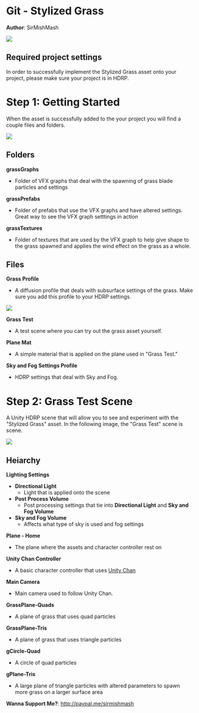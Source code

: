 # Git - Stylized Grass
**Author**: SirMishMash  

<img src = "https://github.com/SirMishMash/Unity-StylizedGrass/blob/main/Git_docImages/Grass1.jpg" />  

## Required project settings  
In order to successfully implement the Stylized Grass asset onto your project, please make sure your project is in HDRP.

# Step 1: Getting Started
When the asset is successfully added to the your project you will find a couple files and folders. 

<img src = "https://github.com/SirMishMash/Unity-StylizedGrass/blob/main/Git_docImages/Starting1.JPG" />

## Folders  
**grassGraphs**      
- Folder of VFX graphs that deal with the spawning of grass blade particles and settings

**grassPrefabs**     
- Folder of prefabs that use the VFX graphs and have altered settings. Great way to see the VFX graph setttings in action

**grassTextures**  
- Folder of textures that are used by the VFX graph to help give shape to the grass spawned and applies the wind effect on the grass as a whole.

## Files  

**Grass Profile**  
- A diffusion profile that deals with subsurface settings of the grass. Make sure you add this profile to your HDRP settings.
<img src = "https://github.com/SirMishMash/Unity-StylizedGrass/blob/main/Git_docImages/Starting2.JPG" />

**Grass Test**  
- A test scene where you can try out the grass asset yourself.
  
**Plane Mat**  
- A simple material that is applied on the plane used in "Grass Test."  
  
**Sky and Fog Settings Profile**  
- HDRP settings that deal with Sky and Fog.  

# Step 2: Grass Test Scene  
A Unity HDRP scene that will allow you to see and experiment with the "Stylized Grass" asset. In the following image, the "Grass Test" scene is scene.  

<img src = "https://github.com/SirMishMash/Unity-StylizedGrass/blob/main/Git_docImages/Scene1.JPG" />  

## Heiarchy  
**Lighting Settings**  
- **Directional Light**  
  * Light that is applied onto the scene  
- **Post Process Volume**  
  * Post processing settings that tie into **Directional Light** and **Sky and Fog Volume**
- **Sky and Fog Volume**  
  * Affects what type of sky is used and fog settings

**Plane - Home**  
- The plane where the assets and character controller rest on  

**Unity Chan Controller**  
- A basic character controller that uses [Unity Chan](https://assetstore.unity.com/packages/3d/characters/unity-chan-model-18705)  

**Main Camera**  
- Main camera used to follow Unity Chan.  

**GrassPlane-Quads**  
- A plane of grass that uses quad particles  

**GrassPlane-Tris**  
- A plane of grass that uses triangle particles  

**gCircle-Quad**  
- A circle of quad particles  

**gPlane-Tris**  
- A large plane of triangle particles with altered parameters to spawn more grass on a larger surface area  


**Wanna Support Me?**: http://paypal.me/sirmishmash

